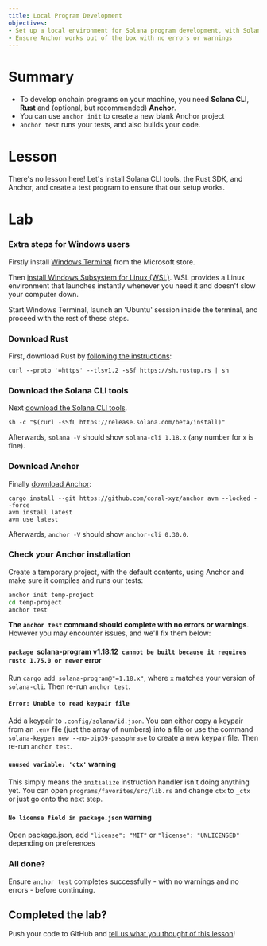 ```yaml
---
title: Local Program Development
objectives:
- Set up a local environment for Solana program development, with Solana CLI tools, Rust and Anchor.
- Ensure Anchor works out of the box with no errors or warnings
---
```


# Summary

- To develop onchain programs on your machine, you need  **Solana CLI**, **Rust** and (optional, but recommended) **Anchor**.
- You can use `anchor init` to create a new blank Anchor project
- `anchor test` runs your tests, and also builds your code. 

# Lesson

There's no lesson here! Let's install Solana CLI tools, the Rust SDK, and Anchor, and create a test program to ensure that our setup works.

# Lab

### Extra steps for Windows users

Firstly install [Windows Terminal](https://apps.microsoft.com/detail/9N0DX20HK701) from the Microsoft store.

Then [install Windows Subsystem for Linux (WSL)](https://learn.microsoft.com/en-us/windows/wsl/install). WSL provides a Linux environment that launches instantly whenever you need it and doesn't slow your computer down. 

Start Windows Terminal, launch an 'Ubuntu' session inside the terminal, and proceed with the rest of these steps.

### Download Rust

First, download Rust by [following the instructions](https://www.rust-lang.org/tools/install):

```
curl --proto '=https' --tlsv1.2 -sSf https://sh.rustup.rs | sh
```

### Download the Solana CLI tools

Next [download the Solana CLI tools](https://docs.solana.com/cli/install-solana-cli-tools).

```
sh -c "$(curl -sSfL https://release.solana.com/beta/install)"
```

Afterwards, `solana -V` should show `solana-cli 1.18.x` (any number for `x` is fine).

### Download Anchor

Finally [download Anchor](https://www.anchor-lang.com/docs/installation):

```
cargo install --git https://github.com/coral-xyz/anchor avm --locked --force
avm install latest
avm use latest
```

Afterwards, `anchor -V` should show `anchor-cli 0.30.0`.

### Check your Anchor installation

Create a temporary project, with the default contents, using Anchor and make sure it compiles and runs our tests:

```bash
anchor init temp-project
cd temp-project
anchor test
```

**The `anchor test` command should complete with no errors or warnings**. However you may encounter issues, and we'll fix them below:

#### `package `solana-program v1.18.12` cannot be built because it requires rustc 1.75.0 or newer` error

Run `cargo add solana-program@"=1.18.x"`, where `x` matches your version of `solana-cli`. Then re-run `anchor test`.

#### `Error: Unable to read keypair file`

Add a keypair to `.config/solana/id.json`. You can either copy a keypair from an `.env` file (just the array of numbers) into a file or use the command `solana-keygen new --no-bip39-passphrase` to create a new keypair file. Then re-run `anchor test`.

#### `unused variable: 'ctx'` warning

This simply means the `initialize` instruction handler isn't doing anything yet. You can open `programs/favorites/src/lib.rs` and change `ctx` to `_ctx` or just go onto the next step.  

#### `No license field in package.json` warning

Open package.json, add `"license": "MIT"` or `"license": "UNLICENSED"` depending on preferences

### All done?

Ensure `anchor test` completes successfully - with no warnings and no errors - before continuing.

## Completed the lab?

Push your code to GitHub and [tell us what you thought of this lesson](https://form.typeform.com/to/IPH0UGz7#answers-lesson=aa0b56d6-02a9-4b36-95c0-a817e2c5b19d)!
